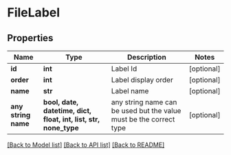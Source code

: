 # FileLabel


## Properties
Name | Type | Description | Notes
------------ | ------------- | ------------- | -------------
**id** | **int** | Label Id | [optional] 
**order** | **int** | Label display order | [optional] 
**name** | **str** | Label name | [optional] 
**any string name** | **bool, date, datetime, dict, float, int, list, str, none_type** | any string name can be used but the value must be the correct type | [optional]

[[Back to Model list]](../README.md#documentation-for-models) [[Back to API list]](../README.md#documentation-for-api-endpoints) [[Back to README]](../README.md)


